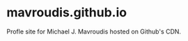 mavroudis.github.io
===================

Profle site for Michael J. Mavroudis hosted on Github's CDN.
